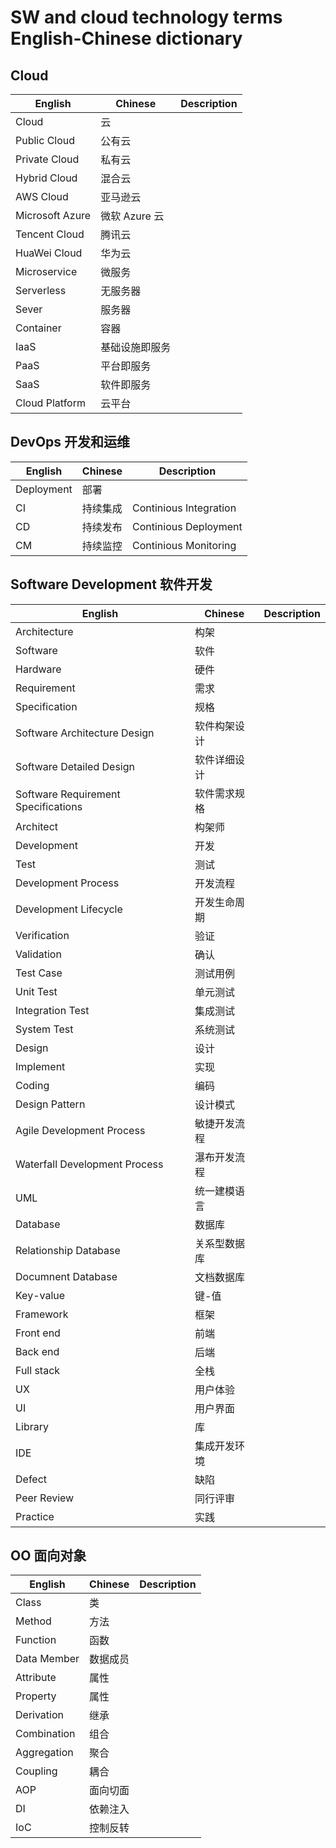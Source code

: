 # SW and cloud technology terms English-Chinese dictionary

## Cloud

English | Chinese | Description
--- | --- | ---
Cloud | 云 |
Public Cloud | 公有云 |
Private Cloud | 私有云 |
Hybrid Cloud | 混合云
AWS Cloud | 亚马逊云 |
Microsoft Azure | 微软 Azure 云 |
Tencent Cloud| 腾讯云|
HuaWei Cloud | 华为云|
Microservice | 微服务 |
Serverless |无服务器|
Sever | 服务器 |
Container | 容器 |
IaaS| 基础设施即服务 |
PaaS | 平台即服务 |
SaaS| 软件即服务 |
Cloud Platform|云平台|

## DevOps 开发和运维

English | Chinese | Description
--- | --- | ---
Deployment | 部署 |
CI| 持续集成| Continious Integration
CD| 持续发布 | Continious Deployment
CM| 持续监控 | Continious Monitoring

## Software Development 软件开发

English | Chinese | Description
--- | --- | ---
Architecture | 构架 |
Software | 软件 |
Hardware | 硬件 |
Requirement | 需求 |
Specification | 规格|
Software Architecture Design | 软件构架设计|
Software Detailed Design |软件详细设计 |
Software Requirement Specifications | 软件需求规格|
Architect | 构架师 |
Development | 开发|
Test| 测试|
Development Process|开发流程|
Development Lifecycle |开发生命周期|
Verification |验证|
Validation|确认|
Test Case | 测试用例|
Unit Test | 单元测试|
Integration Test|集成测试|
System Test| 系统测试|
Design |设计|
Implement|实现|
Coding|编码|
Design Pattern |设计模式|
Agile Development Process|敏捷开发流程|
Waterfall Development Process|瀑布开发流程|
UML|统一建模语言|
Database|数据库|
Relationship Database|关系型数据库|
Documnent Database|文档数据库|
Key-value|键-值|
Framework|框架|
Front end|前端|
Back end|后端|
Full stack |全栈|
UX|用户体验|
UI|用户界面|
Library|库|
IDE|集成开发环境|
Defect|缺陷|
Peer Review|同行评审|
Practice|实践|

## OO 面向对象

English | Chinese | Description
--- | --- | ---
Class | 类|
Method | 方法|
Function|函数|
Data Member|数据成员|
Attribute|属性|
Property|属性|
Derivation |继承|
Combination|组合|
Aggregation|聚合|
Coupling|耦合|
AOP|面向切面|
DI|依赖注入|
IoC|控制反转|